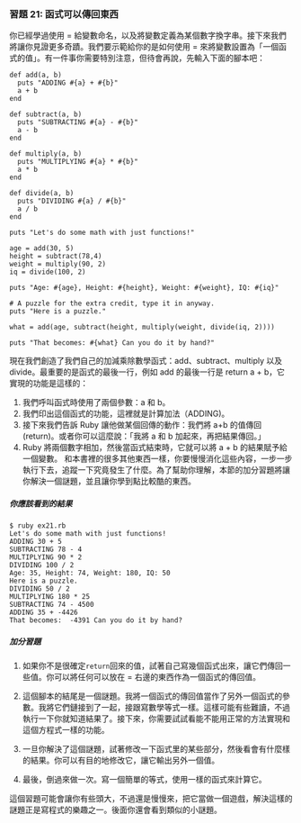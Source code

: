### 習題 21: 函式可以傳回東西
你已經學過使用 = 給變數命名，以及將變數定義為某個數字換字串。接下來我們將讓你見證更多奇蹟。我們要示範給你的是如何使用 = 來將變數設置為「一個函式的值」。有一件事你需要特別注意，但待會再說，先輸入下面的腳本吧：

    def add(a, b)
      puts "ADDING #{a} + #{b}"
      a + b
    end

    def subtract(a, b)
      puts "SUBTRACTING #{a} - #{b}"
      a - b
    end

    def multiply(a, b)
      puts "MULTIPLYING #{a} * #{b}"
      a * b
    end

    def divide(a, b)
      puts "DIVIDING #{a} / #{b}"
      a / b
    end

    puts "Let's do some math with just functions!"

    age = add(30, 5)
    height = subtract(78,4)
    weight = multiply(90, 2)
    iq = divide(100, 2)

    puts "Age: #{age}, Height: #{height}, Weight: #{weight}, IQ: #{iq}"

    # A puzzle for the extra credit, type it in anyway.
    puts "Here is a puzzle."

    what = add(age, subtract(height, multiply(weight, divide(iq, 2))))

    puts "That becomes: #{what} Can you do it by hand?"

現在我們創造了我們自己的加減乘除數學函式：add、subtract、multiply 以及 divide。最重要的是函式的最後一行，例如 add 的最後一行是 return a + b，它實現的功能是這樣的：

1. 我們呼叫函式時使用了兩個參數：a 和 b。
2. 我們印出這個函式的功能，這裡就是計算加法（ADDING)。
3. 接下來我們告訴 Ruby 讓他做某個回傳的動作：我們將 a+b 的值傳回 (return)。或者你可以這麼說：「我將 a 和 b 加起來，再把結果傳回。」
4. Ruby 將兩個數字相加，然後當函式結束時，它就可以將 a + b 的結果賦予給一個變數。
和本書裡的很多其他東西一樣，你要慢慢消化這些內容，一步一步執行下去，追蹤一下究竟發生了什麼。為了幫助你理解，本節的加分習題將讓你解決一個謎題，並且讓你學到點比較酷的東西。

##### 你應該看到的結果

    $ ruby ex21.rb
    Let's do some math with just functions!
    ADDING 30 + 5
    SUBTRACTING 78 - 4
    MULTIPLYING 90 * 2
    DIVIDING 100 / 2
    Age: 35, Height: 74, Weight: 180, IQ: 50
    Here is a puzzle.
    DIVIDING 50 / 2
    MULTIPLYING 180 * 25
    SUBTRACTING 74 - 4500
    ADDING 35 + -4426
    That becomes:  -4391 Can you do it by hand?

##### 加分習題

1. 如果你不是很確定`return`回來的值，試著自己寫幾個函式出來，讓它們傳回一些值。你可以將任何可以放在 = 右邊的東西作為一個函式的傳回值。

2. 這個腳本的結尾是一個謎題。我將一個函式的傳回值當作了另外一個函式的參數。我將它們鏈接到了一起，接跟寫數學等式一樣。這樣可能有些難讀，不過執行一下你就知道結果了。接下來，你需要試試看能不能用正常的方法實現和這個方程式一樣的功能。

3. 一旦你解決了這個謎題，試著修改一下函式里的某些部分，然後看會有什麼樣的結果。你可以有目的地修改它，讓它輸出另外一個值。

4. 最後，倒過來做一次。寫一個簡單的等式，使用一樣的函式來計算它。

  這個習題可能會讓你有些頭大，不過還是慢慢來，把它當做一個遊戲，解決這樣的謎題正是寫程式的樂趣之一。後面你還會看到類似的小謎題。

